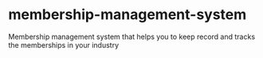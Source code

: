 # membership-management-system
Membership management system that helps you to keep record and tracks the memberships in your industry
